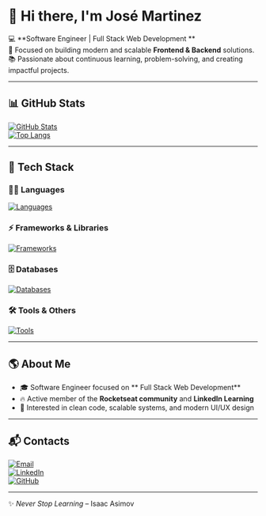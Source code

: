# 👋 Hi there, I'm José Martinez  

💻 **Software Engineer | Full Stack Web Development **  
🚀 Focused on building modern and scalable **Frontend & Backend** solutions.  
📚 Passionate about continuous learning, problem-solving, and creating impactful projects.  

---

## 📊 GitHub Stats  

[![GitHub Stats](https://github-readme-stats.vercel.app/api?username=jose2636280&show_icons=true&theme=radical)](https://github.com/jose2636280)  
[![Top Langs](https://github-readme-stats.vercel.app/api/top-langs/?username=jose2636280&layout=compact&theme=radical)](https://github.com/jose2636280)

---

## 🚀 Tech Stack  

### 👨‍💻 Languages  
[![Languages](https://skillicons.dev/icons?i=js,ts,html,css)](https://skillicons.dev)

### ⚡ Frameworks & Libraries  
[![Frameworks](https://skillicons.dev/icons?i=react,next,styledcomponents,tailwind,shadcn)](https://skillicons.dev)

### 🗄️ Databases  
[![Databases](https://skillicons.dev/icons?i=mysql,postgres)](https://skillicons.dev)

### 🛠️ Tools & Others  
[![Tools](https://skillicons.dev/icons?i=nodejs,prisma,docker,git,github,figma,vscode)](https://skillicons.dev)

---

## 🌎 About Me  

- 🎓 Software Engineer focused on ** Full Stack Web Development**  
- 🔥 Active member of the **Rocketseat community** and **LinkedIn Learning**  
- 🎯 Interested in clean code, scalable systems, and modern UI/UX design  

---

## 📬 Contacts  

[![Email](https://img.shields.io/badge/Email-juniorjose1925%40gmail.com-red?style=for-the-badge&logo=gmail)](mailto:juniorjose1925@gmail.com)  
[![LinkedIn](https://img.shields.io/badge/LinkedIn-Jose%20Martinez-blue?style=for-the-badge&logo=linkedin)](https://www.linkedin.com/in/jose-martinez-352032222/)  
[![GitHub](https://img.shields.io/badge/GitHub-jose2636280-black?style=for-the-badge&logo=github)](https://github.com/jose2636280)  

---
✨ *Never Stop Learning* – Isaac Asimov
